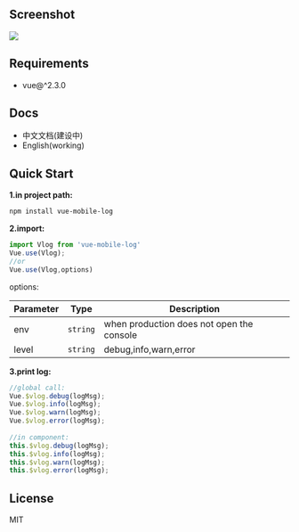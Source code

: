 ## Screenshot
![](https://github.com/christlee1989/vue-mobile-log/blob/master/screenshot/screenshot.png)  

## Requirements

+ vue@^2.3.0

## Docs

+ 中文文档(建设中)
+ English(working)

## Quick Start

**1.in project path:**
``` bash
npm install vue-mobile-log
```

**2.import:**
``` js
import Vlog from 'vue-mobile-log'
Vue.use(Vlog);
//or
Vue.use(Vlog,options)
```

options:

Parameter | Type | Description
--------- | ---- | -----------
env | `string` | when production does not open the console
level | `string` | debug,info,warn,error

**3.print log:**
```js
//global call:
Vue.$vlog.debug(logMsg);
Vue.$vlog.info(logMsg);
Vue.$vlog.warn(logMsg);
Vue.$vlog.error(logMsg);
 
//in component:
this.$vlog.debug(logMsg);
this.$vlog.info(logMsg);
this.$vlog.warn(logMsg);
this.$vlog.error(logMsg);
```


## License

MIT

